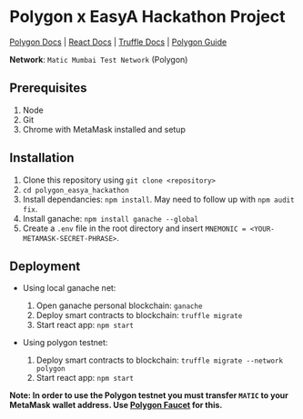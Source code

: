 # Polygon x EasyA Hackathon Project

[Polygon Docs](https://wiki.polygon.technology/docs/develop/getting-started) | [React Docs](https://reactjs.org/docs/hello-world.html) | [Truffle Docs](https://trufflesuite.com/docs/truffle/) | [Polygon Guide](https://polygontechnology.notion.site/Polygon-Developer-Library-BUIDL-IT-Hackathon-36e70eac8c1f4f11a9d2fad9da8e0749)

**Network**: `Matic Mumbai Test Network` (Polygon)

## Prerequisites
1. Node
2. Git
3. Chrome with MetaMask installed and setup

## Installation
1. Clone this repository using `git clone <repository>`
2. `cd polygon_easya_hackathon`
3. Install dependancies: `npm install`. May need to follow up with `npm audit fix`.
4. Install ganache: `npm install ganache --global`
5. Create a `.env` file in the root directory and insert `MNEMONIC = <YOUR-METAMASK-SECRET-PHRASE>`.

## Deployment
* Using local ganache net:
  1. Open ganache personal blockchain: `ganache`
  2. Deploy smart contracts to blockchain: `truffle migrate`
  3. Start react app: `npm start`

* Using polygon testnet:
  1. Deploy smart contracts to blockchain: `truffle migrate --network polygon`
  2. Start react app: `npm start`

**Note: In order to use the Polygon testnet you must transfer `MATIC` to your MetaMask wallet address. Use [Polygon Faucet](https://faucet.polygon.technology/) for this.**
